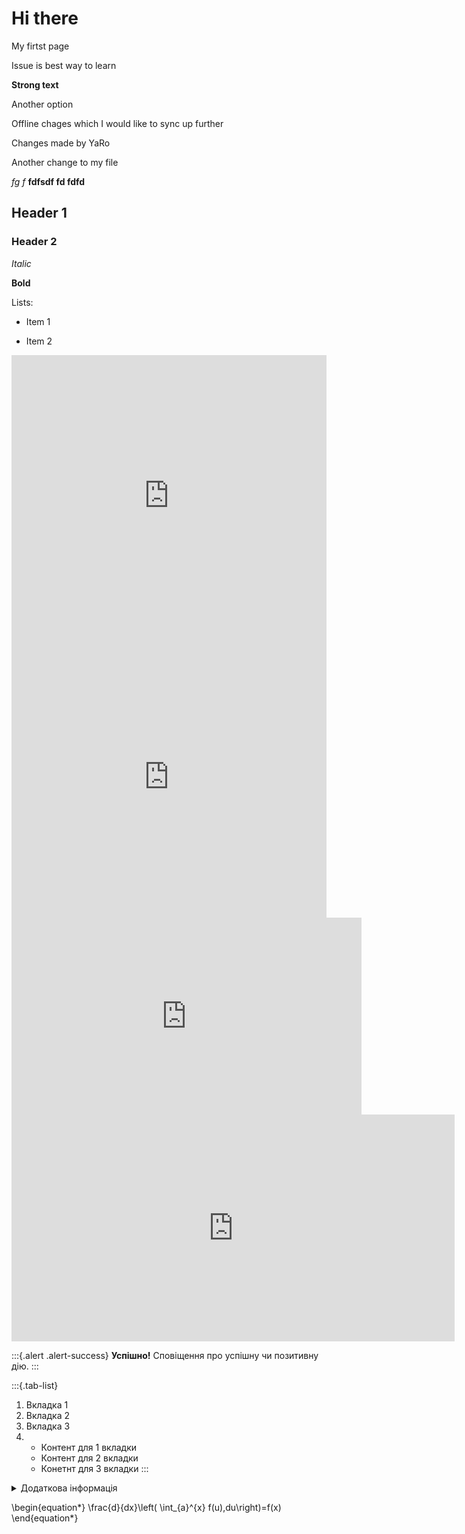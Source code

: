 # Hi there

My firtst page

Issue is best way to learn

**Strong text**

Another option

Offline chages which I would like to sync up further

Changes made by YaRo

Another change to my file

*fg f*
**fdfsdf fd fdfd** 


## Header 1

### Header 2

*Italic*

**Bold**

Lists:

* Item 1

* Item 2


<iframe src="https://forms.gle/J58W9g7ERsCH1No9A" width="100%" style="min-height: 450px;" frameborder="0" marginheight="0" marginwidth="0"></iframe>

<iframe src="https://www.draw.io/?lightbox=1&highlight=0000ff&edit=_blank&layers=1&nav=1#G1KLSb1HvQK51SVUJbIxr07QLAouwbQsdh" width="100%" style="min-height: 450px;" frameborder="0" marginheight="0" marginwidth="0"></iframe>

<iframe width="560" height="315" src="https://www.youtube.com/embed/X_AUmIwWbtc" frameborder="0" allow="accelerometer; autoplay; encrypted-media; gyroscope; picture-in-picture" allowfullscreen></iframe>

<iframe src="https://h5p.org/h5p/embed/707" width="709" height="363" frameborder="0" allowfullscreen="allowfullscreen"></iframe><script src="https://h5p.org/sites/all/modules/h5p/library/js/h5p-resizer.js" charset="UTF-8"></script>


:::{.alert .alert-success}
**Успішно!** Сповіщення про успішну чи позитивну дію.
:::


:::{.tab-list}
1. Вкладка 1
2. Вкладка 2
3. Вкладка 3
4.  
    * Контент для 1 вкладки
    * Контент для 2 вкладки
    * Конетнт для 3 вкладки
:::


<details class="more">  
<summary>Додаткова інформація</summary>  
Блок з додатковою інформацією  
</details>


\begin{equation*} 
\frac{d}{dx}\left( \int_{a}^{x} f(u)\,du\right)=f(x)
\end{equation*} 

<!--markhub_data:
eyJoaXN0b3J5IjpbLTE5ODM5MTE5MjUsNjI0NzI5NjYyLC0xNz
I2MjUxNzA2LC0xMjk5MTE3ODEwLC0xMDgwNTk4MDU5LDE3NTUx
MzAzNzAsNzY3MDIzODg1LC0xNjk1ODc0MDk2LDEwMjYxNzYwOT
AsLTE1MDYzMjkwOTAsODkzMTQ2OTgzLDU4Mjk0ODI0MSw3Mzkx
MDk4NDUsMTU3MjgxNTMwNyw4NTI2MzM3MTEsMTkzNDc0MTA0LC
0xMTI0ODczNDQzLC0xOTA0MzM3MDAsMTc2NjMwNTU5OCwxMDMx
NjY1ODgyXX0=
-->